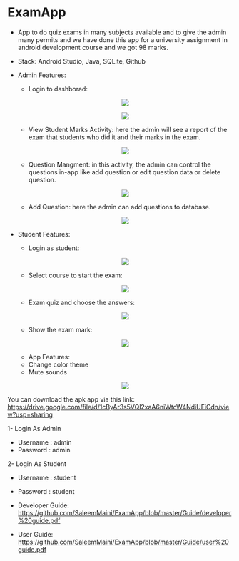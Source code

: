 # ExamApp
- App to do quiz exams in many subjects available and to give the admin many permits and we have done this app for a university assignment in android development course and we got   98 marks.
- Stack: Android Studio, Java, SQLite,  Github

- Admin Features: 
  - Login to dashborad:
   <p align="center">
    <img src="https://github.com/SaleemMaini/ExamApp/blob/master/App%20Screenshot/Admin%20Login.jpg?raw=true" />
  </p>
  <p align="center">
    <img src="https://github.com/SaleemMaini/ExamApp/blob/master/App%20Screenshot/Admin%20Dashboard.jpg?raw=true" />
  </p>
  
  - View Student Marks Activity: here the admin will see a report of the exam that students who did it and their marks in the exam.
  <p align="center">
    <img src="https://github.com/SaleemMaini/ExamApp/blob/master/App%20Screenshot/View%20Student%20Marks%20Activity.jpg?raw=true" />
  </p>
  
  - Question Mangment: in this activity, the admin can control the questions in-app like add question or edit question data or delete question.
  <p align="center">
    <img src="https://github.com/SaleemMaini/ExamApp/blob/master/App%20Screenshot/Question%20Management%20Activity.jpg?raw=true" />
  </p>
  
  - Add Question: here the admin can add questions to database.
  <p align="center">
    <img src="https://github.com/SaleemMaini/ExamApp/blob/master/App%20Screenshot/Add%20Question%20Activity.jpg?raw=true" />
  </p>

- Student Features: 
  - Login as student:
  <p align="center">
    <img src="https://github.com/SaleemMaini/ExamApp/blob/master/App%20Screenshot/Login%20As%20Student.jpg?raw=true" />
  </p>
  
  - Select course to start the exam:
  <p align="center">
    <img src="https://github.com/SaleemMaini/ExamApp/blob/master/App%20Screenshot/Select%20course.jpg?raw=true" />
  </p>
  
   - Exam quiz and choose the answers:
  <p align="center">
    <img src="https://github.com/SaleemMaini/ExamApp/blob/master/App%20Screenshot/Start%20exam%20and%20choose%20you%20answers.jpg?raw=true" />
  </p>
  
  - Show the exam mark:
  <p align="center">
    <img src="https://github.com/SaleemMaini/ExamApp/blob/master/App%20Screenshot/Result%20Activity.jpg?raw=true" />
  </p>
  
  - App Features:
  - Change color theme
  - Mute sounds
  <p align="center">
    <img src="https://github.com/SaleemMaini/ExamApp/blob/master/App%20Screenshot/Setting%20Activity.jpg?raw=true" />
  </p>
  
You can download the apk app via this link: https://drive.google.com/file/d/1cByAr3s5VQl2xaA6niWtcW4NdiUFiCdn/view?usp=sharing

1- Login As Admin
- Username : admin
- Password : admin

2- Login As Student
- Username : student
- Password : student

- Developer Guide: https://github.com/SaleemMaini/ExamApp/blob/master/Guide/developer%20guide.pdf
- User Guide:  https://github.com/SaleemMaini/ExamApp/blob/master/Guide/user%20guide.pdf
